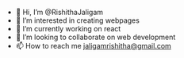 - 👋 Hi, I’m @RishithaJaligam
- 👀 I’m interested in creating webpages
- 🌱 I’m currently working on react 
- 💞️ I’m looking to collaborate on web development
- 📫 How to reach me jaligamrishitha@gmail.com

<!---
RishithaJaligam/RishithaJaligam is a ✨ special ✨ repository because its `README.md` (this file) appears on your GitHub profile.
You can click the Preview link to take a look at your changes.
--->
